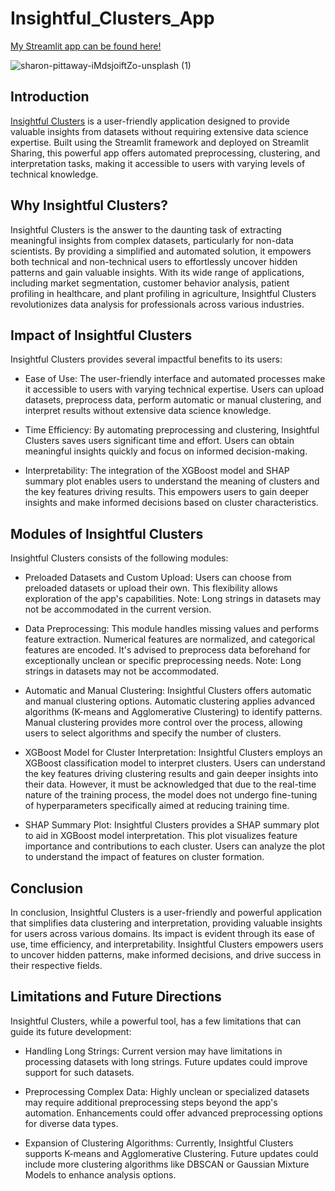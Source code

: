 # Insightful_Clusters_App

[My Streamlit app can be found here!](https://aswinram1997-insightful-clusters-app-app-ttcgl5.streamlit.app)

![sharon-pittaway-iMdsjoiftZo-unsplash (1)](https://github.com/aswinram1997/DataScience_Portfolio/assets/102771069/822fd0ca-a5d6-419c-a5b2-61c3da791034)


## Introduction
 [Insightful Clusters](https://aswinram1997-insightful-clusters-app-app-ttcgl5.streamlit.app) is a user-friendly application designed to provide valuable insights from datasets without requiring extensive data science expertise. Built using the Streamlit framework and deployed on Streamlit Sharing, this powerful app offers automated preprocessing, clustering, and interpretation tasks, making it accessible to users with varying levels of technical knowledge.

## Why Insightful Clusters?
Insightful Clusters is the answer to the daunting task of extracting meaningful insights from complex datasets, particularly for non-data scientists. By providing a simplified and automated solution, it empowers both technical and non-technical users to effortlessly uncover hidden patterns and gain valuable insights. With its wide range of applications, including market segmentation, customer behavior analysis, patient profiling in healthcare, and plant profiling in agriculture, Insightful Clusters revolutionizes data analysis for professionals across various industries.

## Impact of Insightful Clusters
Insightful Clusters provides several impactful benefits to its users:

- Ease of Use: The user-friendly interface and automated processes make it accessible to users with varying technical expertise. Users can upload datasets, preprocess data, perform automatic or manual clustering, and interpret results without extensive data science knowledge.

- Time Efficiency: By automating preprocessing and clustering, Insightful Clusters saves users significant time and effort. Users can obtain meaningful insights quickly and focus on informed decision-making.

- Interpretability: The integration of the XGBoost model and SHAP summary plot enables users to understand the meaning of clusters and the key features driving results. This empowers users to gain deeper insights and make informed decisions based on cluster characteristics.

## Modules of Insightful Clusters
Insightful Clusters consists of the following modules:

- Preloaded Datasets and Custom Upload: Users can choose from preloaded datasets or upload their own. This flexibility allows exploration of the app's capabilities. Note: Long strings in datasets may not be accommodated in the current version.

- Data Preprocessing: This module handles missing values and performs feature extraction. Numerical features are normalized, and categorical features are encoded. It's advised to preprocess data beforehand for exceptionally unclean or specific preprocessing needs. Note: Long strings in datasets may not be accommodated.

- Automatic and Manual Clustering: Insightful Clusters offers automatic and manual clustering options. Automatic clustering applies advanced algorithms (K-means and Agglomerative Clustering) to identify patterns. Manual clustering provides more control over the process, allowing users to select algorithms and specify the number of clusters.

- XGBoost Model for Cluster Interpretation: Insightful Clusters employs an XGBoost classification model to interpret clusters. Users can understand the key features driving clustering results and gain deeper insights into their data. However, it must be acknowledged that due to the real-time nature of the training process, the model does not undergo fine-tuning of hyperparameters specifically aimed at reducing training time. 

- SHAP Summary Plot: Insightful Clusters provides a SHAP summary plot to aid in XGBoost model interpretation. This plot visualizes feature importance and contributions to each cluster. Users can analyze the plot to understand the impact of features on cluster formation.

## Conclusion
In conclusion, Insightful Clusters is a user-friendly and powerful application that simplifies data clustering and interpretation, providing valuable insights for users across various domains. Its impact is evident through its ease of use, time efficiency, and interpretability. Insightful Clusters empowers users to uncover hidden patterns, make informed decisions, and drive success in their respective fields. 

## Limitations and Future Directions
Insightful Clusters, while a powerful tool, has a few limitations that can guide its future development:

- Handling Long Strings: Current version may have limitations in processing datasets with long strings. Future updates could improve support for such datasets.

- Preprocessing Complex Data: Highly unclean or specialized datasets may require additional preprocessing steps beyond the app's automation. Enhancements could offer advanced preprocessing options for diverse data types.

- Expansion of Clustering Algorithms: Currently, Insightful Clusters supports K-means and Agglomerative Clustering. Future updates could include more clustering algorithms like DBSCAN or Gaussian Mixture Models to enhance analysis options.





